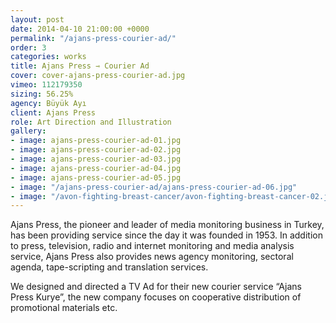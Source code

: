 ```yaml
---
layout: post
date: 2014-04-10 21:00:00 +0000
permalink: "/ajans-press-courier-ad/"
order: 3
categories: works
title: Ajans Press ⇾ Courier Ad
cover: cover-ajans-press-courier-ad.jpg
vimeo: 112179350
sizing: 56.25%
agency: Büyük Ayı
client: Ajans Press
role: Art Direction and Illustration
gallery:
- image: ajans-press-courier-ad-01.jpg
- image: ajans-press-courier-ad-02.jpg
- image: ajans-press-courier-ad-03.jpg
- image: ajans-press-courier-ad-04.jpg
- image: ajans-press-courier-ad-05.jpg
- image: "/ajans-press-courier-ad/ajans-press-courier-ad-06.jpg"
- image: "/avon-fighting-breast-cancer/avon-fighting-breast-cancer-02.jpg"
---
```


Ajans Press, the pioneer and leader of media monitoring business in Turkey, has been providing service since the day it was founded in 1953. In addition to press, television, radio and internet monitoring and media analysis service, Ajans Press also provides news agency monitoring, sectoral agenda, tape-scripting and translation services.

We designed and directed a TV Ad for their new courier service “Ajans Press Kurye”, the new company focuses on cooperative distribution of promotional materials etc.